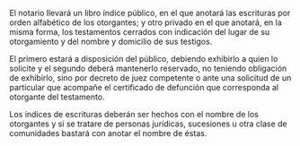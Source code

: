 El notario llevará un libro índice público, en el que anotará las escrituras por orden alfabético de los otorgantes; y otro privado en el que anotará, en la misma forma, los testamentos cerrados con indicación del lugar de su otorgamiento y del nombre y domicilio de sus testigos.

El primero estará a disposición del público, debiendo exhibirlo a quien lo solicite y el segundo deberá mantenerlo reservado, no teniendo obligación de exhibirlo, sino por decreto de juez competente o ante una solicitud de un particular que acompañe el certificado de defunción que corresponda al otorgante del testamento.

Los índices de escrituras deberán ser hechos con el nombre de los otorgantes y si se tratare de personas jurídicas, sucesiones u otra clase de comunidades bastará con anotar el nombre de éstas.
